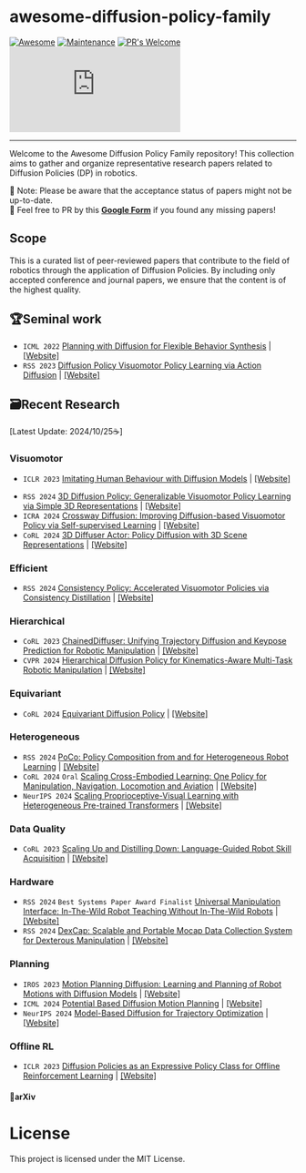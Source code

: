 # awesome-diffusion-policy-family

[![Awesome](https://awesome.re/badge.svg)](https://awesome.re)
[![Maintenance](https://img.shields.io/badge/Maintained%3F-yes-green.svg)](https://GitHub.com/Naereen/StrapDown.js/graphs/commit-activity) 
[![PR's Welcome](https://img.shields.io/badge/PRs-welcome-brightgreen.svg?style=flat)](http://makeapullrequest.com) 
[![GitHub license](https://badgen.net/github/license/Naereen/Strapdown.js)](https://github.com/Naereen/StrapDown.js/blob/master/LICENSE)

---

Welcome to the Awesome Diffusion Policy Family repository! This collection aims to gather and organize representative research papers related to Diffusion Policies (DP) in robotics.

🚨 Note: Please be aware that the acceptance status of papers might not be up-to-date.  
💬 Feel free to PR by this [**Google Form**](https://forms.gle/Rc3yPaEaRSY3AqbQ6) if you found any missing papers!

## Scope 

This is a curated list of peer-reviewed papers that contribute to the field of robotics through the application of Diffusion Policies. By including only accepted conference and journal papers, we ensure that the content is of the highest quality.

## 🏆Seminal work

 - `ICML 2022` [Planning with Diffusion for Flexible Behavior Synthesis](https://arxiv.org/abs/2205.09991) | [[Website]](https://diffusion-planning.github.io/)
 - `RSS 2023` [Diffusion Policy Visuomotor Policy Learning via Action Diffusion](https://arxiv.org/abs/2303.04137) | [[Website]](https://diffusion-policy.cs.columbia.edu/)

## 🗃️Recent Research 

[Latest Update: 2024/10/25☕] 

### Visuomotor

* `ICLR 2023` [Imitating Human Behaviour with Diffusion Models](https://arxiv.org/abs/2301.10677) | [[Website]](https://github.com/microsoft/Imitating-Human-Behaviour-w-Diffusion)

 - `RSS 2024` [3D Diffusion Policy: Generalizable Visuomotor Policy Learning via Simple 3D Representations](https://arxiv.org/abs/2403.03954) | [[Website]](https://3d-diffusion-policy.github.io/)
 - `ICRA 2024` [Crossway Diffusion: Improving Diffusion-based Visuomotor Policy via Self-supervised Learning](https://arxiv.org/abs/2307.01849) | [[Website]](https://github.com/LostXine/crossway_diffusion)
 - `CoRL 2024` [3D Diffuser Actor: Policy Diffusion with 3D Scene Representations](https://arxiv.org/abs/2402.10885) | [[Website]](https://3d-diffuser-actor.github.io/)

### Efficient

 - `RSS 2024` [Consistency Policy: Accelerated Visuomotor Policies via Consistency Distillation](https://arxiv.org/abs/2405.07503) | [[Website]](https://consistency-policy.github.io/)

### Hierarchical

 - `CoRL 2023` [ChainedDiffuser: Unifying Trajectory Diffusion and Keypose Prediction for Robotic Manipulation](https://openreview.net/forum?id=W0zgY2mBTA8) | [[Website]](https://chained-diffuser.github.io/)
 - `CVPR 2024` [Hierarchical Diffusion Policy for Kinematics-Aware Multi-Task Robotic Manipulation](https://arxiv.org/abs/2403.03890) | [[Website]](https://yusufma03.github.io/projects/hdp/)

### Equivariant

 - `CoRL 2024` [Equivariant Diffusion Policy](https://arxiv.org/abs/2407.01812) | [[Website]](https://equidiff.github.io/)

### Heterogeneous

* `RSS 2024` [PoCo: Policy Composition from and for Heterogeneous Robot Learning](https://arxiv.org/abs/2402.02511) | [[Website]](https://liruiw.github.io/policycomp/)
* `CoRL 2024` `Oral` [Scaling Cross-Embodied Learning: One Policy for Manipulation, Navigation, Locomotion and Aviation](https://arxiv.org/abs/2408.11812) | [[Website]](https://crossformer-model.github.io)
* `NeurIPS 2024` [Scaling Proprioceptive-Visual Learning with Heterogeneous Pre-trained Transformers](https://arxiv.org/abs/2409.20537) | [[Website]](https://liruiw.github.io/hpt)

### Data Quality

 - `CoRL 2023` [Scaling Up and Distilling Down: Language-Guided Robot Skill Acquisition](https://arxiv.org/abs/2307.14535) | [[Website]](https://www.cs.columbia.edu/~huy/scalingup/)

### Hardware

* `RSS 2024` `Best Systems Paper Award Finalist` [Universal Manipulation Interface: In-The-Wild Robot Teaching Without In-The-Wild Robots](https://arxiv.org/abs/2402.10329) | [[Website]](https://umi-gripper.github.io/)
* `RSS 2024` [DexCap: Scalable and Portable Mocap Data Collection System for Dexterous Manipulation](https://arxiv.org/abs/2403.07788) | [[Website]](https://dex-cap.github.io/)

### Planning

* `IROS 2023` [Motion Planning Diffusion: Learning and Planning of Robot Motions with Diffusion Models](https://arxiv.org/abs/2308.01557) | [[Website]](https://sites.google.com/view/mp-diffusion)
* `ICML 2024` [Potential Based Diffusion Motion Planning](https://arxiv.org/abs/2407.06169) | [[Website]](https://energy-based-model.github.io/potential-motion-plan)
* `NeurIPS 2024` [Model-Based Diffusion for Trajectory Optimization](https://arxiv.org/abs/2407.01573) | [[Website]](https://lecar-lab.github.io/mbd/)

### Offline RL
 - `ICLR 2023` [Diffusion Policies as an Expressive Policy Class for Offline Reinforcement Learning](https://arxiv.org/abs/2208.06193) | [[Website]](https://github.com/Zhendong-Wang/Diffusion-Policies-for-Offline-RL)

#### 📄arXiv

# License

This project is licensed under the MIT License.

